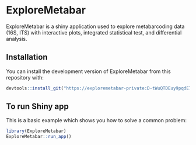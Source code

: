 
<!-- README.md is generated from README.Rmd. Please edit that file -->

# ExploreMetabar

<!-- badges: start -->

<!-- [![Lifecycle: experimental](https://img.shields.io/badge/lifecycle-experimental-orange.svg)](https://www.tidyverse.org/lifecycle/#experimental) -->

<!-- badges: end -->

ExploreMetabar is a shiny application used to explore metabarcoding data
(16S, ITS) with interactive plots, integrated statistical test, and
differential analysis.

## Installation

You can install the development version of ExploreMetabar from this
repository with:

``` r
devtools::install_git("https://exploremetabar-private:D-tWuQTDEuy9pqdE7vro@forgemia.inra.fr/umrf/ExploreMetabar.git")
```

## To run Shiny app

This is a basic example which shows you how to solve a common problem:

``` r
library(ExploreMetabar)
ExploreMetabar::run_app()
```

<!-- What is special about using `README.Rmd` instead of just `README.md`? You can include R chunks like so: -->

<!-- ```{r cars} -->

<!-- summary(cars) -->

<!-- ``` -->

<!-- You'll still need to render `README.Rmd` regularly, to keep `README.md` up-to-date. -->

<!-- You can also embed plots, for example: -->

<!-- ```{r pressure, echo = FALSE} -->

<!-- plot(pressure) -->

<!-- ``` -->
